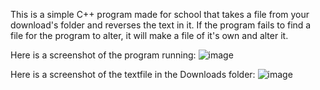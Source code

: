This is a simple C++ program made for school that takes a file from your download's folder and reverses the text in it.
If the program fails to find a file for the program to alter, it will make a file of it's own and alter it. 

Here is a screenshot of the program running:
![image](https://github.com/IRPCode/User-Input-Program/assets/149165168/52cd1252-cc8a-4c17-8940-0e2041d3e9e6)

Here is a screenshot of the textfile in the Downloads folder:
![image](https://github.com/IRPCode/User-Input-Program/assets/149165168/7f53aaff-fa7c-4ea4-8cc3-df95ae7e666a)

